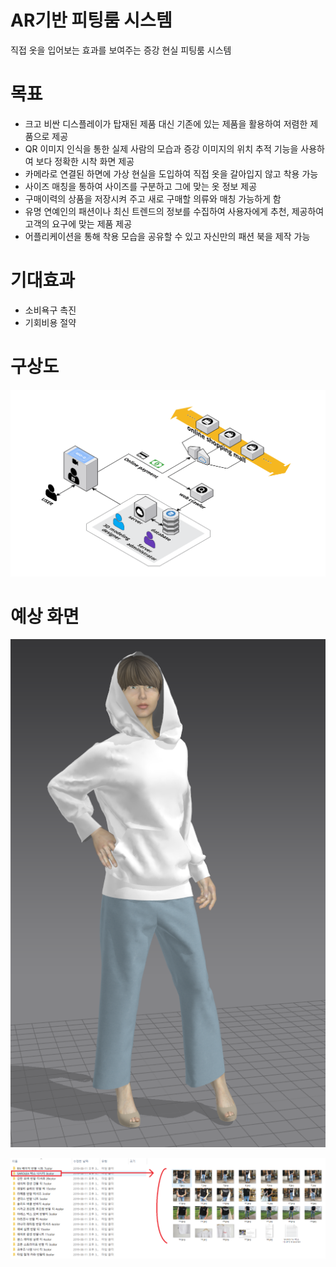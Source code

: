 # AR기반 피팅룸 시스템
직접 옷을 입어보는 효과를 보여주는 증강 현실 피팅룸 시스템

# 목표
- 크고 비싼 디스플레이가 탑재된 제품 대신 기존에 있는 제품을 활용하여 저렴한 제품으로 제공
- QR 이미지 인식을 통한 실제 사람의 모습과 증강 이미지의 위치 추적 기능을 사용하여 보다 정확한 시착 화면 제공
- 카메라로 연결된 하면에 가상 현실을 도입하여 직접 옷을 갈아입지 않고 착용 가능
- 사이즈 매칭을 통하여 사이즈를 구분하고 그에 맞는 옷 정보 제공
- 구매이력의 상품을 저장시켜 주고 새로 구매할 의류와 매칭 가능하게 함
- 유명 연예인의 패션이나 최신 트렌드의 정보를 수집하여 사용자에게 추천, 제공하여 고객의 요구에 맞는 제품 제공
- 어플리케이션을 통해 착용 모습을 공유할 수 있고 자신만의 패션 북을 제작 가능

# 기대효과
- 소비욕구 촉진
- 기회비용 절약

# 구상도
![구상도](https://github.com/wjrmffldrhrl/mioo/blob/master/%EA%B5%AC%EC%83%81%EB%8F%84.png)

# 예상 화면

![ui](https://github.com/wjrmffldrhrl/mioo/blob/master/ui.png)  

![crawling](https://github.com/wjrmffldrhrl/mioo/blob/master/%ED%81%AC%EB%A1%A4%EB%A7%81.png)
